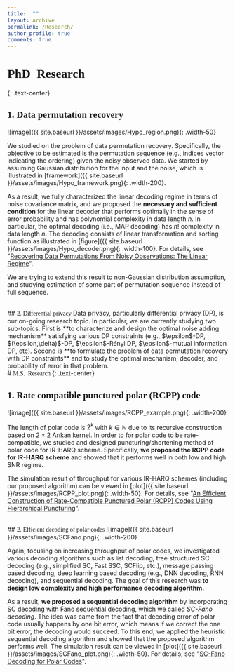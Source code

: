 ```yaml
---
title:  ""
layout: archive
permalink: /Research/
author_profile: true
comments: true
---
```


# <span style="font-family:rockwell; "> PhD&nbsp; Research </span>
{: .text-center}

## <span style="font-family:rockwell; "> 1. Data permutation recovery </span>
![image]({{ site.baseurl }}/assets/images/Hypo_region.png){: .width-50}
<br />

We studied on the problem of data permutation recovery. Specifically, the objective to be estimated is the permutation sequence (e.g., indices vector indicating the ordering) given the noisy observed data. We started by assuming Gaussian distribution for the input and the noise, which is illustrated in [framework]({{ site.baseurl }}/assets/images/Hypo_framework.png){: .width-200}.

As a result, we fully characterized the linear decoding regime in terms of noise covariance matrix, and we proposed the **necessary and sufficient condition** for the linear decoder that performs optimally in the sense of error probability and has polynomial complexity in data length $n$. In particular, the optimal decoding (i.e., MAP decoding) has $n!$ complexity in data length $n$. The decoding consists of linear transformation and sorting function as illustrated in [figure]({{ site.baseurl }}/assets/images/Hypo_decoder.png){: .width-100}.
For details, see "[Recovering Data Permutations From Noisy Observations: The Linear Regime](https://ieeexplore.ieee.org/document/9279328)".

We are trying to extend this result to non-Gaussian distribution assumption, and studying estimation of some part of permutation sequence instead of full sequence.

<br />
## <span style="font-family:rockwell; "> 2. Differential privacy </span>
Data privacy, particularly differential privacy (DP), is our on-going research topic. In particular, we are currently studying two sub-topics. First is **to characterize and design the optimal noise adding mechanism** satisfying various DP constraints (e.g., $\epsilon$-DP, $(\epsilon,\delta)$-DP, $\epsilon$-Rényi DP, $\epsilon$-mutual information DP, etc). Second is **to formulate the problem of data permutation recovery with DP constraints** and to study the optimal mechanism, decoder, and probability of error in that problem.

<br />
# <span style="font-family:rockwell; "> M.S.&nbsp; Research </span>
{: .text-center}

<!-- ## <span style="font-family:rockwell; "> Polar codes </span> -->

## <span style="font-family:rockwell; "> 1. Rate compatible punctured polar (RCPP) code </span>
![image]({{ site.baseurl }}/assets/images/RCPP_example.png){: .width-200}
<br />

The length of polar code is $2^k$ with $k\in\mathbb{N}$ due to its recursive construction based on $2\times 2$ Arıkan kernel. In order to for polar code to be rate-compatible, we studied and designed puncturing/shortening method of polar code for IR-HARQ scheme. Specifically, **we proposed the RCPP code for IR-HARQ scheme** and showed that it performs well in both low and high SNR regime.

The simulation result of throughput for various IR-HARQ schemes (including our proposed algorithm) can be viewed in [plot]({{ site.baseurl }}/assets/images/RCPP_plot.png){: .width-50}. For details, see "[An Efficient Construction of Rate-Compatible Punctured Polar (RCPP) Codes Using Hierarchical Puncturing](https://ieeexplore.ieee.org/document/8408487)".


<br />
## <span style="font-family:rockwell; "> 2. Efficient decoding of polar codes </span>
![image]({{ site.baseurl }}/assets/images/SCFano.png){: .width-200}
<br />

Again, focusing on increasing throughput of polar codes, we investigated various decoding algorithms such as list decoding, tree structured SC decoding (e.g., simplified SC, Fast SSC, SCFlip, etc.), message passing based decoding, deep learning based decoding (e.g., DNN decoding, RNN decoding), and sequential decoding. The goal of this research was **to design low complexity and high performance decoding algorithm.**

As a result, **we proposed a sequential decoding algorithm** by incorporating SC decoding with Fano sequential decoding, which we called *SC-Fano decoding*. The idea was came from the fact that decoding error of polar code usually happens by one bit error, which means if we correct the one bit error, the decoding would succeed. To this end, we applied the heuristic sequential decoding algorithm and showed that the proposed algorithm performs well. The simulation result can be viewed in [plot]({{ site.baseurl }}/assets/images/SCFano_plot.png){: .width-50}. For details, see "[SC-Fano Decoding for Polar Codes](https://ieeexplore.ieee.org/abstract/document/8742591)".
